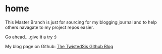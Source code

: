 # home
 
This Master Branch is just for sourcing for my blogging journal and to help others navagate to my project repos easier.

Go ahead....give it a try :)

My blog page on Github:  <a target="_blank" href="https://twistedsis.github.io/home/">The TwistedSis Github Blog</a>
